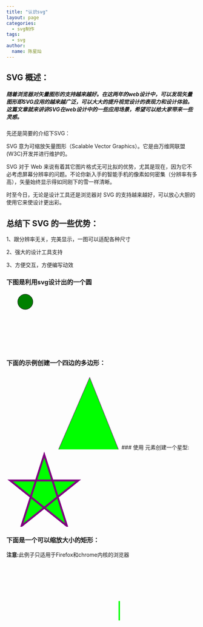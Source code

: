 ```yaml
---
title: "认识svg"
layout: page
categories: 
  - svg制作
tags:
  - svg
author: 
  name: 陈星灿
---
```


## SVG 概述：

##### 随着浏览器对矢量图形的支持越来越好。在这两年的web设计中，可以发现矢量图形即SVG应用的越来越广泛，可以大大的提升视觉设计的表现力和设计体验。这篇文章就来讲讲SVG在web设计中的一些应用场景，希望可以给大家带来一些灵感。

先还是简要的介绍下SVG：

SVG 意为可缩放矢量图形（Scalable Vector Graphics）。它是由万维网联盟(W3C)开发并进行维护的。

SVG 对于 Web 来说有着其它图片格式无可比拟的优势，尤其是现在，因为它不必考虑屏幕分辨率的问题。不论你新入手的智能手机的像素如何密集（分辨率有多高），矢量始终显示得如同刚下的雪一样清晰。

时至今日，无论是设计工具还是浏览器对 SVG 的支持越来越好，可以放心大胆的使用它来使设计更出彩。

## 总结下 SVG 的一些优势：

1、跟分辨率无关，完美显示，一图可以适配各种尺寸

2、强大的设计工具支持

3、方便交互，方便编写动效

### 下图是利用svg设计出的一个圆

<svg xmlns="http://www.w3.org/2000/svg" version="1.1">
  <circle cx="50" cy="25" r="20" stroke="black"
  stroke-width="1" fill="green"/>
</svg>

### 下面的示例创建一个四边的多边形：

<svg height="200" width="300">
  <polygon points="220,10 300,210 170,250 123,234" style="fill:lime;stroke:purple;stroke-width:1" />
</svg>
### 使用 <polygon> 元素创建一个星型:

<svg height="200" width="500">
  <polygon points="100,10 40,198 190,78 10,78 160,198"
  style="fill:lime;stroke:purple;stroke-width:5;fill-rule:nonzero;" />
</svg>

### 下面是一个可以缩放大小的矩形：

<html>
<body>

<p><b>注意:</b>此例子只适用于Firefox和chrome内核的浏览器</p>

<svg xmlns="http://www.w3.org/2000/svg" version="1.1">
  <rect id="rec" x="300" y="100" width="300" height="100" style="fill:lime"> 
    <animate attributeName="x" attributeType="XML" begin="0s" dur="6s" fill="freeze" from="300" to="0" /> 
    <animate attributeName="y" attributeType="XML" begin="0s" dur="6s" fill="freeze" from="100" to="0" /> 
    <animate attributeName="width" attributeType="XML" begin="0s" dur="6s" fill="freeze" from="300" to="800" /> 
    <animate attributeName="height" attributeType="XML" begin="0s" dur="6s" fill="freeze" from="100" to="300" /> 
    <animateColor attributeName="fill" attributeType="CSS" from="lime" to="red" begin="2s" dur="4s" fill="freeze" />
  </rect>
</svg>

</body>
</html>